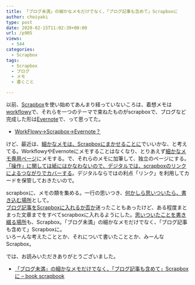 ```yaml
---
title: 「ブログ未満」の細かなメモだけでなく、「ブログ記事も含めて」Scrapboxに
author: choiyaki
type: post
date: 2020-02-15T11:02:39+00:00
url: /p905
views:
  - 544
categories:
  - Scrapbox
tags:
  - Scrapbox
  - ブログ
  - メモ
  - 書くこと

---
```

以前、[Scrapbox][1]を使い始めてあんまり経っていないころは、着想メモは[workflowy][2]で、それらを一つのテーマで束ねたものがscrapboxで、ブログなど完成した形は[Evernote][3]で、って思ってた。

  * [WorkFlowy→Scrapbox→Evernote？][4]

けど、最近は、[細かなメモは、Scrapboxにまかせることに][5]でいいかな、と考えてる。WorkflowyやEvernoteにメモすることはなくなり、とりあえず[細かなメモ専用ページ][6]にメモする。で、それらのメモに加筆して、独立のページにする。  
[「操作」に関しては紙にはかなわないので、デジタルでは、scrapboxのリンクによるつながりでカバーする][7]。デジタルならではの利点「リンク」を利用してカードを保管しておきたいので。

scrapboxに、メモの類を集める。一行の思いつき、[何かしら思いついたら、書き込む場所][8]として。  
[ブログ記事をScrapboxに入れるか否か][9]迷ったこともあったけど、ある程度まとまった文章までをすべてscrapboxに入れるようにした。[思いついたことを書き綴る場所][10]も、Scrapbox。「ブログ未満」の細かなメモだけでなく、「ブログ記事も含めて」Scrapboxに。  
いろーんな考えたこととか、それについて書いたこととか、みーんなScrapbox。

では、お読みいただきありがとうございました。

  * [「ブログ未満」の細かなメモだけでなく、「ブログ記事も含めて」Scrapboxに &#8211; book scrapbook][11]

 [1]: https://scrapbox.io/choiyaki-hondana/Scrapbox
 [2]: https://scrapbox.io/choiyaki-hondana/workflowy
 [3]: https://scrapbox.io/choiyaki-hondana/Evernote
 [4]: https://scrapbox.io/choiyaki-hondana/WorkFlowy%E2%86%92Scrapbox%E2%86%92Evernote%EF%BC%9F
 [5]: https://scrapbox.io/choiyaki-hondana/%E7%B4%B0%E3%81%8B%E3%81%AA%E3%83%A1%E3%83%A2%E3%81%AF%E3%80%81Scrapbox%E3%81%AB%E3%81%BE%E3%81%8B%E3%81%9B%E3%82%8B%E3%81%93%E3%81%A8%E3%81%AB
 [6]: https://scrapbox.io/choiyaki-hondana/%E7%B4%B0%E3%81%8B%E3%81%AA%E3%83%A1%E3%83%A2%E5%B0%82%E7%94%A8%E3%83%9A%E3%83%BC%E3%82%B8
 [7]: https://scrapbox.io/choiyaki-hondana/%E3%80%8C%E6%93%8D%E4%BD%9C%E3%80%8D%E3%81%AB%E9%96%A2%E3%81%97%E3%81%A6%E3%81%AF%E7%B4%99%E3%81%AB%E3%81%AF%E3%81%8B%E3%81%AA%E3%82%8F%E3%81%AA%E3%81%84%E3%81%AE%E3%81%A7%E3%80%81%E3%83%87%E3%82%B8%E3%82%BF%E3%83%AB%E3%81%A7%E3%81%AF%E3%80%81scrapbox%E3%81%AE%E3%83%AA%E3%83%B3%E3%82%AF%E3%81%AB%E3%82%88%E3%82%8B%E3%81%A4%E3%81%AA%E3%81%8C%E3%82%8A%E3%81%A7%E3%82%AB%E3%83%90%E3%83%BC%E3%81%99%E3%82%8B
 [8]: https://scrapbox.io/choiyaki-hondana/%E4%BD%95%E3%81%8B%E3%81%97%E3%82%89%E6%80%9D%E3%81%84%E3%81%A4%E3%81%84%E3%81%9F%E3%82%89%E3%80%81%E6%9B%B8%E3%81%8D%E8%BE%BC%E3%82%80%E5%A0%B4%E6%89%80
 [9]: https://scrapbox.io/choiyaki-hondana/%E3%83%96%E3%83%AD%E3%82%B0%E8%A8%98%E4%BA%8B%E3%82%92Scrapbox%E3%81%AB%E5%85%A5%E3%82%8C%E3%82%8B%E3%81%8B%E5%90%A6%E3%81%8B
 [10]: https://scrapbox.io/choiyaki-hondana/%E6%80%9D%E3%81%84%E3%81%A4%E3%81%84%E3%81%9F%E3%81%93%E3%81%A8%E3%82%92%E6%9B%B8%E3%81%8D%E7%B6%B4%E3%82%8B%E5%A0%B4%E6%89%80
 [11]: https://scrapbox.io/choiyaki-hondana/%E3%80%8C%E3%83%96%E3%83%AD%E3%82%B0%E6%9C%AA%E6%BA%80%E3%80%8D%E3%81%AE%E7%B4%B0%E3%81%8B%E3%81%AA%E3%83%A1%E3%83%A2%E3%81%A0%E3%81%91%E3%81%A7%E3%81%AA%E3%81%8F%E3%80%81%E3%80%8C%E3%83%96%E3%83%AD%E3%82%B0%E8%A8%98%E4%BA%8B%E3%82%82%E5%90%AB%E3%82%81%E3%81%A6%E3%80%8DScrapbox%E3%81%AB